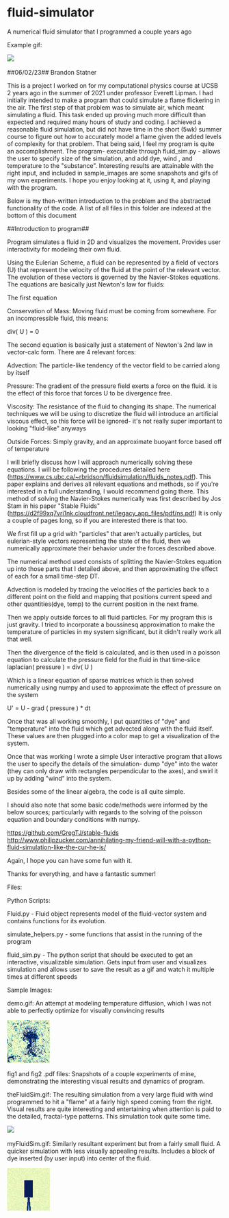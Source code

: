
# fluid-simulator
A numerical fluid simulator that I programmed a couple years ago

Example gif:

![](https://github.com/definitelynotbs/fluid-simulator/blob/master/sample_images/theFluidSim.gif)


##06/02/23## Brandon Statner

This is a project I worked on for my computational physics course at UCSB 2 years ago in the summer of 2021 under professor Everett Lipman. I had initially intended to make a program that could simulate a flame flickering in the air. The first step of that problem was to simulate air, which meant simulating a fluid. This task ended up proving much more difficult than expected and required many hours of study and coding. I achieved a reasonable fluid simulation, but did not have time in the short (5wk) summer course to figure out how to accurately model a flame given the added levels of complexity for that problem. That being said, I feel my program is quite an accomplishment. The program- executable through fluid_sim.py - allows the user to specify size of the simulation, and add dye, wind , and temperature to the "substance". Interesting results are attainable with the right input, and included in sample_images are some snapshots and gifs of my own experiments. I hope you enjoy looking at it, using it, and playing with the program.

Below is my then-written introduction to the problem and the abstracted functionality of the code. A list of all files in this folder are indexed at the bottom of this document

##Introduction to program##

Program simulates a fluid in 2D and visualizes the movement. 
Provides user interactivity for modeling their own fluid.


Using the Eulerian Scheme, a fluid can be represented by a field of vectors (U)
that represent the velocity of the fluid at the point of the
relevant vector. The evolution of these vectors is governed by the Navier-Stokes
equations. The equations are basically just Newton's law for fluids:


The first equation

Conservation of Mass: Moving fluid must be coming from somewhere. For an
incompressible fluid, this means:

div( U ) = 0


The second equation is basically just a statement of Newton's 2nd law in vector-calc form.
There are 4 relevant forces:

Advection: The particle-like tendency of the vector field to be carried along by itself

Pressure: The gradient of the pressure field exerts a force on the fluid.
it is the effect of this force that forces U to be divergence free.

Viscosity: The resistance of the fluid to changing its shape. The numerical techniques we
will be using to discretize the fluid will introduce an artificial viscous effect, so this
force will be ignored- it's not really super important to looking "fluid-like" anyways

Outside Forces: Simply gravity, and an approximate buoyant force based off of temperature


I will briefly discuss how I will approach numerically solving these equations. I will be
following the procedures detailed here (https://www.cs.ubc.ca/~rbridson/fluidsimulation/fluids_notes.pdf).
This paper explains and derives all relevant equations and methods, so if you're interested in a full
understanding, I would recommend going there. This method of solving the Navier-Stokes numerically
was first described by Jos Stam in his paper "Stable Fluids" (https://d2f99xq7vri1nk.cloudfront.net/legacy_app_files/pdf/ns.pdf)
It is only a couple of pages long, so if you are interested there is that too.


We first fill up a grid with "particles" that aren't actually particles, but eulerian-style vectors representing the state of the fluid, then we numerically approximate their behavior under the forces described above.

The numerical method used consists of splitting the Navier-Stokes equation up into those parts that I detailed above, and then approximating the effect of each for a small time-step DT. 

Advection is modeled by tracing the velocities of the particles back to a different point on the field and mapping that positions current speed and other quantities(dye, temp) to the current position in the next frame.

Then we apply outside forces to all fluid particles. For my program this is just gravity. I tried to incorporate a boussinesq approximation to make the temperature of particles in my system significant, but it didn't really work all that well.

Then the divergence of the field is calculated, and is then used in a poisson equation to calculate the pressure field for the fluid in that time-slice
laplacian( pressure ) = div( U )

Which is a linear equation of sparse matrices which is then solved numerically using numpy and used to approximate the effect of pressure on the system

U' = U - grad ( pressure ) * dt

Once that was all working smoothly, I put quantities of "dye" and "temperature" into the fluid which get advected along with the fluid itself. These values are then plugged into a color map to get a visualization of the system.

Once that was working I wrote a simple User interactive program that allows the user to specify the details of the simulation- dump "dye" into the water (they can only draw with rectangles perpendicular to the axes), and swirl it up by adding "wind" into the system.

Besides some of the linear algebra, the code is all quite simple.

I should also note that some basic code/methods were informed by the below sources; particularly with regards to the solving of the poisson equation and boundary conditions with numpy.

https://github.com/GregTJ/stable-fluids
http://www.philipzucker.com/annihilating-my-friend-will-with-a-python-fluid-simulation-like-the-cur-he-is/

Again, I hope you can have some fun with it.

Thanks for everything, and have a fantastic summer!


Files:

Python Scripts:

Fluid.py - Fluid object represents model of the fluid-vector system and contains functions for its evolution.

simulate_helpers.py - some functions that assist in the running of the program

fluid_sim.py - The python script that should be executed to get an interactive, visualizable simulation. Gets input from user and visualizes simulation and allows user to save the result as a gif and watch it multiple times at different speeds



Sample Images:

demo.gif: An attempt at modeling temperature diffusion, which I was not able to perfectly optimize for visually convincing results

![](https://github.com/definitelynotbs/fluid-simulator/blob/master/sample_images/demo.gif)


fig1 and fig2 .pdf files: Snapshots of a couple experiments of mine, demonstrating the interesting visual results and dynamics of program.

theFluidSim.gif: The resulting simulation from a very large fluid with wind programmed to hit a "flame" at a fairly high speed coming from the right. Visual results are quite interesting and entertaining when attention is paid to the detailed, fractal-type patterns. This simulation took quite some time.

![](https://github.com/definitelynotbs/fluid-simulator/blob/master/sample_images/theFluidSim.gif)

myFluidSim.gif: Similarly resultant experiment but from a fairly small fluid. A quicker simulation with less visually appealing results. Includes a block of dye inserted (by user input) into center of the fluid.

![](https://github.com/definitelynotbs/fluid-simulator/blob/master/sample_images/myFluidSim.gif)

